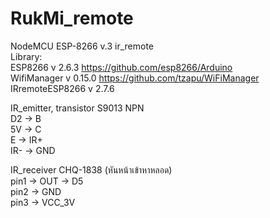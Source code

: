 # RukMi_remote
NodeMCU ESP-8266 v.3 ir_remote      
Library:   
ESP8266 v 2.6.3    https://github.com/esp8266/Arduino  
WifiManager v 0.15.0       https://github.com/tzapu/WiFiManager         
IRremoteESP8266 v 2.7.6         

IR_emitter, transistor S9013 NPN  
D2 -> B   
5V -> C    
E -> IR+  
IR- -> GND  

IR_receiver CHQ-1838 (หันหน้าเข้าหาหลอด)    
pin1  ->  OUT   -> D5   
pin2  ->  GND   
pin3  ->  VCC_3V  
  
  
